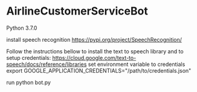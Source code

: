 # AirlineCustomerServiceBot

Python 3.7.0

install speech recognition
https://pypi.org/project/SpeechRecognition/

Follow the instructions bellow to install the text to speech library 
and to setup credentials:
https://cloud.google.com/text-to-speech/docs/reference/libraries
set environment variable to credentials
export GOOGLE_APPLICATION_CREDENTIALS="/path/to/credentials.json"

run python bot.py


